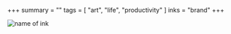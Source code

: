 +++
summary = ""
tags = [ "art", "life", "productivity" ]
inks = "brand"
+++

![name of ink](/inks/.jpg)


